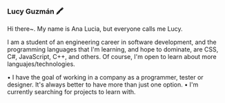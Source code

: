 ### Lucy Guzmán 🖍

Hi there~. My name is Ana Lucia, but everyone calls me Lucy.

I am a student of an engineering career in software development, and the programming languages that I'm learning, and hope to dominate, are CSS, C#, JavaScript, C++, and others. Of course, I'm open to learn about more languajes/technologies.

• I have the goal of working in a company as a programmer, tester or designer. It's always better to have more than just one option.
• I'm currently searching for projects to learn with.

<!--
**AnaLucyGDL/AnaLucyGDL** is a ✨ _special_ ✨ repository because its `README.md` (this file) appears on your GitHub profile.

Here are some ideas to get you started:

- 🔭 I’m currently working on ...
- 🌱 I’m currently learning ...
- 👯 I’m looking to collaborate on ...
- 🤔 I’m looking for help with ...
- 💬 Ask me about ...
- 📫 How to reach me: ...
- 😄 Pronouns: ...
- ⚡ Fun fact: ...
-->
